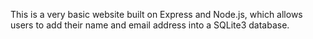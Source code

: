 This is a very basic website built on Express and Node.js, which allows users to add their name and email address into a SQLite3 database. 
